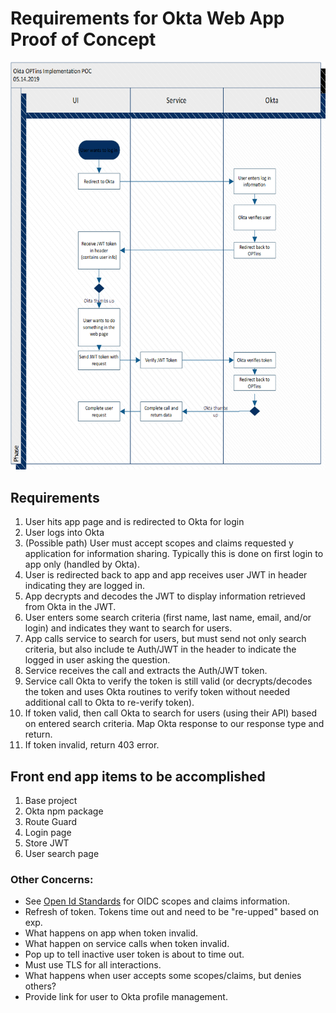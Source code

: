 # Requirements for Okta Web App Proof of Concept

![Message exchange example](ExampleCalls.png)

## Requirements

1. User hits app page and is redirected to Okta for login
2. User logs into Okta
3. (Possible path) User must accept scopes and claims requested y application for information sharing.  Typically this is done on first login to app only (handled by Okta).
4. User is redirected back to app and app receives user JWT in header indicating they are logged in.
5. App decrypts and decodes the JWT to display information retrieved from Okta in the JWT.
6. User enters some search criteria (first name, last name, email, and/or login) and indicates they want to search for users.
7. App calls service to search for users, but must send not only search criteria, but also include te Auth/JWT in the header to indicate the logged in user asking the question.
8. Service receives the call and extracts the Auth/JWT token.
9. Service call Okta to verify the token is still valid (or decrypts/decodes the token and uses Okta routines to verify token without needed additional call to Okta to re-verify token).
10. If token valid, then call Okta to search for users (using their API) based on entered search criteria.  Map Okta response to our response type and return.
11. If token invalid, return 403 error.

## Front end app items to be accomplished

1. Base project
1. Okta npm package
1. Route Guard
1. Login page
1. Store JWT
1. User search page


### Other Concerns:

* See [Open Id Standards](https://openid.net/specs/openid-connect-core-1_0.html#StandardClaims) for OIDC scopes and claims information.
* Refresh of token.  Tokens time out and need to be "re-upped" based on exp.
* What happens on app when token invalid.
* What happen on service calls when token invalid.
* Pop up to tell inactive user token is about to time out.
* Must use TLS for all interactions.
* What happens when user accepts some scopes/claims, but denies others?
* Provide link for user to Okta profile management.
